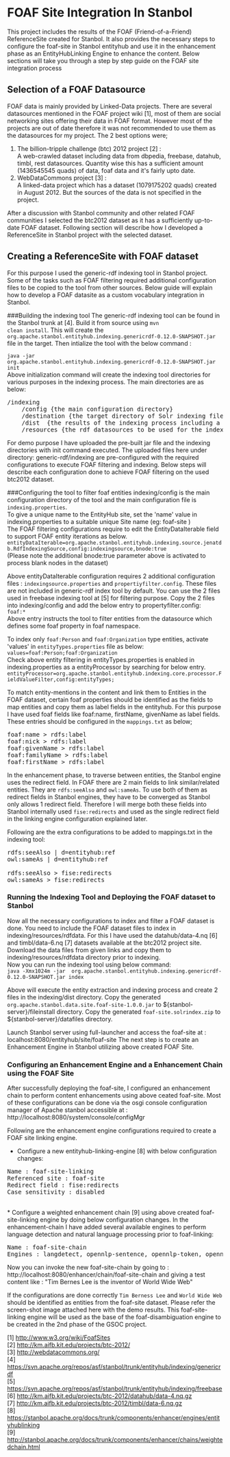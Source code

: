 FOAF Site Integration In Stanbol
===============================

This project includes the results of the FOAF (Friend-of-a-Friend) ReferenceSite created for Stanbol. 
It also provides the necessary steps to configure the foaf-site in Stanbol entityhub and use it in the enhancement phase as an EntityHubLinking Engine to enhance the content.
Below sections will take you through a step by step guide on the FOAF site integration process

Selection of a FOAF Datasource
-------------------------------
FOAF data is mainly provided by Linked-Data projects. There are several datasources mentioned in the FOAF project wiki [1], most of them are social networking sites offering their data in FOAF format. However most of the projects are
out of date therefore it was not recommended to use them as the datasources for my project. The 2 best options were; <br/>

1. The billion-tripple challenge (btc) 2012 project [2] : <br/>
   A web-crawled dataset including data from dbpedia, freebase, datahub, timbl, rest datasources. Quantity wise this has a sufficient amount (1436545545 quads) of data, foaf data and it's fairly upto date. 
2. WebDataCommons project [3] : <br/>
   A linked-data project which has a dataset (1079175202 quads) created in August 2012. But the sources of the data is not specified in the project.

After a discussion with Stanbol community and other related FOAF communities I selected the btc2012 dataset as it has a sufficiently up-to-date FOAF dataset. Following section will describe how I developed a ReferenceSite in Stanbol project with the selected dataset.


Creating a ReferenceSite with FOAF dataset
------------------------------------------

For this purpose I used the generic-rdf indexing tool in Stanbol project. Some of the tasks such as FOAF filtering required additional configuration files to be copied to the tool from other sources. Below guide will explain how to develop a FOAF datasite as a custom vocabulary integration in Stanbol.

###Building the indexing tool 
The generic-rdf indexing tool can be found in the Stanbol trunk at [4]. Build it from source using <code>mvn clean install</code>. This will create the <code>org.apache.stanbol.entityhub.indexing.genericrdf-0.12.0-SNAPSHOT.jar</code> file in the target. Then intialize the tool with the below command : <br/>
 
<code>java -jar org.apache.stanbol.entityhub.indexing.genericrdf-0.12.0-SNAPSHOT.jar init</code> <br/>
Above initialization command will create the indexing tool directories for various purposes in the indexing process. The main directories are as below:
<pre>
/indexing
	/config {the main configuration directory}
	/destination {the target directory of Solr indexing files and extracted entity data}
	/dist  {the results of the indexing process including a reference-site data-file and solr-index}
	/resources {the rdf datasources to be used for the indexing process}
</pre>

For demo purpose I have uploaded the pre-built jar file and the indexing directories with init command executed. 
The uploaded files here under directory: generic-rdf/indexing are pre-configured with the required configurations to execute FOAF filtering and indexing.
Below steps will describe each configuration done to achieve FOAF filtering on the used btc2012 dataset. <br/>



###Configuring the tool to filter foaf entities 
indexing/config is the main configuration directory of the tool and the main configuration file is <code>indexing.properties</code>. <br/>
To give a unique name to the EntityHub site, set the 'name' value in indexing.properties to a suitable unique Site name (eg: foaf-site ) <br/> 
The FOAF filtering configurations require to edit the EntityDataIterable field to support FOAF entity iterations as below. <br/>
<code>entityDataIterable=org.apache.stanbol.entityhub.indexing.source.jenatdb.RdfIndexingSource,config:indexingsource,bnode:true</code><br/>(Please note the additional bnode:true parameter above is activated to process blank nodes in the dataset)<br/>

Above entityDataIterable configuration requires 2 additional configuration files : <code>indexingsource.properties</code> and <code>propertiyfilter.config</code>. These files are not included in generic-rdf index tool by default. 
You can use the 2 files used in freebase indexing tool at [5] for filtering purpose. 
Copy the 2 files into indexing/config and add the below entry to propertyfilter.config: <br/>
<code>foaf:*</code><br/>
Above entry instructs the tool to filter entities from the datasource which defines some foaf property in foaf namespace. <br/>

To index only <code>foaf:Person</code> and <code>foaf:Organization</code> type entities, activate 'values' in <code>entityTypes.properties</code> file as below: <br/>
<code>values=foaf:Person;foaf:Organization</code> <br/>
Check above entity filtering in entityTypes.properties is enabled in indexing.properties as a entityProcessor by searching for below entry. <br/>
<code>entityProcessor=org.apache.stanbol.entityhub.indexing.core.processor.FieldValueFilter,config:entityTypes;</code><br/>

To match entity-mentions in the content and link them to Entities in the FOAF dataset, certain foaf properties should be identified as the fields to map entities and copy them as label fields in the entityhub. For this purpose I have used foaf fields like foaf:name, firstName, givenName as label fields. These entries should be configured in the <code>mappings.txt</code> as below;<br/>

<pre>
foaf:name > rdfs:label
foaf:nick > rdfs:label
foaf:givenName > rdfs:label
foaf:familyName > rdfs:label
foaf:firstName > rdfs:label	
</pre>

In the enhancement phase, to traverse between entities, the Stanbol engine uses the redirect field. In FOAF there are 2 main fields to link similar/related entities. They are <code>rdfs:seeAlso</code> and <code>owl:sameAs</code>. To use both of them as redirect fields in Stanbol engines, they have to be converged as Stanbol only allows 1 redirect field. Therefore I will merge both these fields into Stanbol internally used <code>fise:redirects</code> and used as the single redirect field in the linking engine configuration explained later.<br/>

Following are the extra configurations to be added to mappings.txt in the indexing tool:<br/>
<pre>
rdfs:seeAlso | d=entityhub:ref
owl:sameAs | d=entityhub:ref

rdfs:seeAlso > fise:redirects
owl:sameAs > fise:redirects
</pre>

<h3>Running the Indexing Tool and Deploying the FOAF dataset to Stanbol</h3>
Now all the necessary configurations to index and filter a FOAF dataset is done. You need to include the FOAF dataset files to index in indexing/resources/rdfdata.
For this I have used the datahub/data-4.nq [6] and timbl/data-6.nq [7] datasets available at the btc2012 project site. Download the data files from given links and copy them to indexing/resources/rdfdata directory prior to indexing.
<br/>
Now you can run the indexing tool using below command:<br/>
<code>java -Xmx1024m -jar  org.apache.stanbol.entityhub.indexing.genericrdf-0.12.0-SNAPSHOT.jar index</code> <br/>

Above will execute the entity extraction and indexing process and create 2 files in the indexing/dist directory.
Copy the generated <code>org.apache.stanbol.data.site.foaf-site-1.0.0.jar</code> to ${stanbol-server}/fileinstall directory.
Copy the generated <code>foaf-site.solrindex.zip</code> to ${stanbol-server}/datafiles directory. <br/>

Launch Stanbol server using full-launcher and access the foaf-site at : localhost:8080/entityhub/site/foaf-site
The next step is to create an Enhancement Engine in Stanbol utilizing above created FOAF Site.<br/>

<h3>Configuring an Enhancement Engine and a Enhancement Chain using the FOAF Site</h3>
After successfully deploying the foaf-site, I configured an enhancement chain to perform content enhancements using above ceated foaf-site. Most of these configurations can be done via the osgi console configuration manager of Apache stanbol accessible at : http://localhost:8080/system/console/configMgr <br/>

Following are the enhancement engine configurations required to create a FOAF site linking engine. <br/>

* Configure a new entityhub-linking-engine [8] with below configuration changes: <br/>
<pre>
Name : foaf-site-linking
Referenced site : foaf-site
Redirect field : fise:redirects
Case sensitivity : disabled
</pre>
<br/>
* Configure a weighted enhancement chain [9] using above created foaf-site-linking engine by doing below configuration changes. In the enhancement-chain I have added several available engines to perform language detection and natural language processing prior to foaf-linking: <br/>
<pre>
Name : foaf-site-chain
Engines : langdetect, opennlp-sentence, opennlp-token, opennlp-pos, foaf-site-linking
</pre>

Now you can invoke the new foaf-site-chain by going to : http://localhost:8080/enhancer/chain/foaf-site-chain
and giving a test content like : "Tim Bernes Lee is the inventor of World Wide Web"

If the configurations are done correctly <code>Tim Berness Lee</code> and <code>World Wide Web</code> should be identified as entities from the foaf-site dataset. Please refer the screen-shot image attached here with the demo results. This foaf-site-linking engine will be used as the base of the foaf-disambiguation engine to be created in the 2nd phase of the GSOC project. <br/>


[1] http://www.w3.org/wiki/FoafSites <br/>
[2] http://km.aifb.kit.edu/projects/btc-2012/ <br/>
[3] http://webdatacommons.org/ <br/>
[4] https://svn.apache.org/repos/asf/stanbol/trunk/entityhub/indexing/genericrdf<br/>
[5] https://svn.apache.org/repos/asf/stanbol/trunk/entityhub/indexing/freebase <br/>
[6] http://km.aifb.kit.edu/projects/btc-2012/datahub/data-4.nq.gz <br/>
[7] http://km.aifb.kit.edu/projects/btc-2012/timbl/data-6.nq.gz <br/>
[8] https://stanbol.apache.org/docs/trunk/components/enhancer/engines/entityhublinking <br/>
[9] http://stanbol.apache.org/docs/trunk/components/enhancer/chains/weightedchain.html

